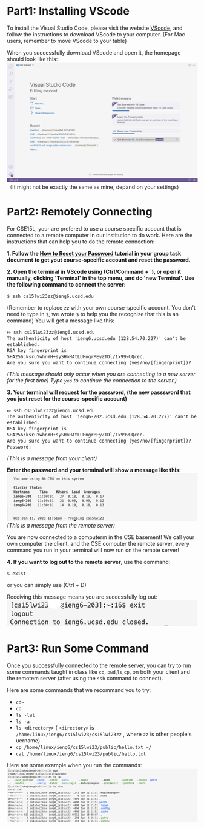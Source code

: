 # Part1: Installing VScode
To install the Visual Studio Code, please visit the website [VScode](https://code.visualstudio.com/), and follow the instructions to download VScode to your computer. (For Mac users, remember to move VScode to your table)

When you successfully download VScode and open it, the homepage should look like this:
![Image](VScode.png)
（It might not be exactly the same as mine, depand on your settings)

# Part2: Remotely Connecting
For CSE15L, your are prefered to use a course specific account that is connected to a remote computer in our institution to do work. Here are the instructions that can help you to do the remote connection:

**1. Follow the [How to Reset your Password](https://docs.google.com/document/d/1hs7CyQeh-MdUfM9uv99i8tqfneos6Y8bDU0uhn1wqho/edit) tutorial in your group task document to get yout course-specific account and reset the password.**

**2. Open the terminal in VScode using (Ctrl/Command + `), or open it manually, clicking 'Terminal' in the top menu, and do 'new Terminal'. Use the following command to connect the server:**
```
$ ssh cs15lwi23zz@ieng6.ucsd.edu
```
(Remember to replace `zz` with your own course-specific account. You don't need to type in `$`, we wrote `$` to help you the recognize that this is an command)
You will get a message like this: 
```
⤇ ssh cs15lwi23zz@ieng6.ucsd.edu
The authenticity of host 'ieng6.ucsd.edu (128.54.70.227)' can't be established.
RSA key fingerprint is SHA256:ksruYwhnYH+sySHnHAtLUHngrPEyZTDl/1x99wUQcec.
Are you sure you want to continue connecting (yes/no/[fingerprint])? 
```
*(This message should only occur when you are connecting to a new server for the first time)
Type `yes` to continue the connection to the server.)*

**3. Your terminal will request for the password, (the new passsword that you just reset for the course-specific account)**
```
⤇ ssh cs15lwi23zz@ieng6.ucsd.edu
The authenticity of host 'ieng6-202.ucsd.edu (128.54.70.227)' can't be established.
RSA key fingerprint is SHA256:ksruYwhnYH+sySHnHAtLUHngrPEyZTDl/1x99wUQcec.
Are you sure you want to continue connecting (yes/no/[fingerprint])? 
Password: 
```
*(This is a message from your client)*

**Enter the password and your terminal will show a message like this:**
![Image](remoteServer.png)
*(This is a message from the remote server)*

You are now connected to a computerm in the CSE basement! We call your own computer the client, and the CSE computer the remote server, every command you run in your terminal will now run on the remote server!

**4. If you want to log out to the remote server**, use the command:
```
$ exist
```
or you can simply use (Ctrl + D)

Receiving this message means you are successfully log out:
![Image](logOut.png)

# Part3: Run Some Command
Once you successfully connected to the remote server, you can try to run some commands taught in class like `cd`, `pwd`,`ls`,`cp`, on both your client and the remotem server (after using the `ssh` command to connect).

Here are some commands that we recommand you to try:
* `cd~`
* `cd`
* `ls -lat`
* `ls -a`
* `ls <directory>` ( `<directory>` is  `/home/linux/ieng6/cs15lwi23/cs15lwi23zz`  , where `zz` is other people's uername)
* `cp /home/linux/ieng6/cs15lwi23/public/hello.txt ~/`
* `cat /home/linux/ieng6/cs15lwi23/public/hello.txt`

Here are some example when you run the commands:
![Image](commands.png)
